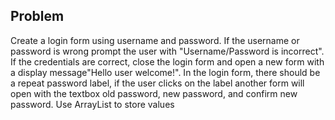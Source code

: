 ## Problem
Create a login form using username and password. If the username or password is wrong prompt the user with "Username/Password is incorrect". 
If the credentials are correct, close the login form and open a new form with a display message"Hello user welcome!". In the login form, 
there should be a repeat password label, if the user clicks on the label another form will open with the textbox old password, new password, 
and confirm new password. Use ArrayList to store values </p>

